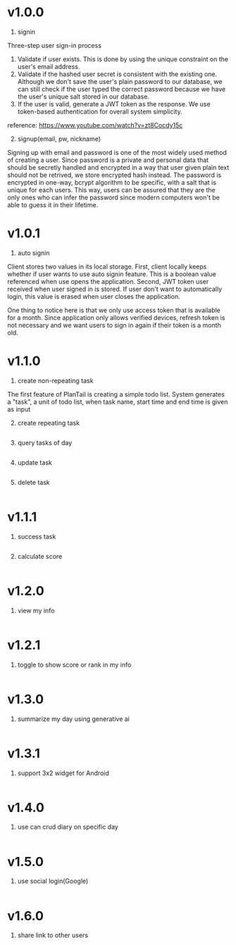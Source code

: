 # v1.0.0
1. signin

Three-step user sign-in process
1. Validate if user exists. This is done by using the unique constraint on the user's email address.
2. Validate if the hashed user secret is consistent with the existing one. Although we don't save the user's plain password to our database, we can still check if the user typed the correct password because we have the user's unique salt stored in our database.
3. If the user is valid, generate a JWT token as the response. We use token-based authentication for overall system simplicity. 

reference: https://www.youtube.com/watch?v=zt8Cocdy15c


2. signup(email, pw, nickname)

Signing up with email and password is one of the most widely used method of creating a user. Since password is a private and personal data that should be secretly handled and encrypted in a way that user given plain text should not be retrived, we store encrypted hash instead. The password is encrypted in one-way, bcrypt algorithm to be specific, with a salt that is unique for each users. This way, users can be assured that they are the only ones who can infer the password since modern computers won't be able to guess it in their lifetime. 


# v1.0.1
1. auto signin

Client stores two values in its local storage.
First, client locally keeps whether if user wants to use auto signin feature. This is a boolean value referenced when use opens the application. Second, JWT token user received when user signed in is stored. If user don't want to automatically login, this value is erased when user closes the application. 

One thing to notice here is that we only use access token that is available for a month. Since application only allows verified devices, refresh token is not necessary and we want users to sign in again if their token is a month old.


# v1.1.0
1. create non-repeating task

The first feature of PlanTail is creating a simple todo list. System generates a "task", a unit of todo list, when task name, start time and end time is given as input

2. create repeating task
```
```
3. query tasks of day
```
```
4. update task
```
```
5. delete task
```
```

# v1.1.1
1. success task
```
```
2. calculate score
```
```

# v1.2.0
1. view my info
```
```

# v1.2.1
1. toggle to show score or rank in my info
```
```

# v1.3.0
1. summarize my day using generative ai
```
```

# v1.3.1
1. support 3x2 widget for Android
```
```

# v1.4.0
1. use can crud diary on specific day
```
```

# v1.5.0
1. use social login(Google)
```
```

# v1.6.0
1. share link to other users
```
```
